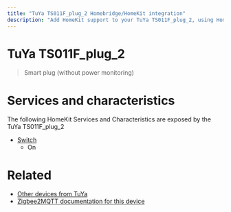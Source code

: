 ```yaml
---
title: "TuYa TS011F_plug_2 Homebridge/HomeKit integration"
description: "Add HomeKit support to your TuYa TS011F_plug_2, using Homebridge, Zigbee2MQTT and homebridge-z2m."
---
```

<!---
This file has been GENERATED using src/docgen/docgen.ts
DO NOT EDIT THIS FILE MANUALLY!
-->
# TuYa TS011F_plug_2
> Smart plug (without power monitoring)


# Services and characteristics
The following HomeKit Services and Characteristics are exposed by
the TuYa TS011F_plug_2

* [Switch](../../switch.md)
  * On


# Related
* [Other devices from TuYa](../index.md#tuya)
* [Zigbee2MQTT documentation for this device](https://www.zigbee2mqtt.io/devices/TS011F_plug_2.html)